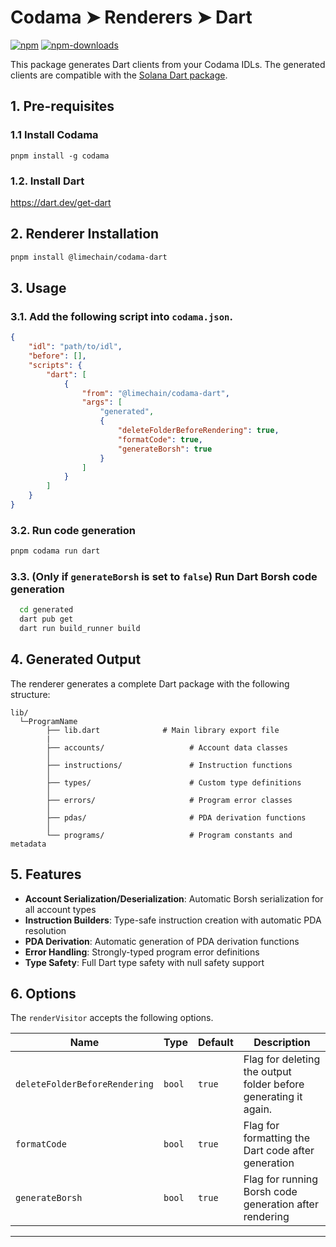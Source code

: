 # Codama ➤ Renderers ➤ Dart

[![npm][npm-image]][npm-url]
[![npm-downloads][npm-downloads-image]][npm-url]

[npm-downloads-image]: https://img.shields.io/npm/dm/@limechain/codama-dart.svg?style=flat
[npm-image]: https://img.shields.io/npm/v/@limechain/codama-dart.svg?style=flat&label=%40limechain%2Fcodama-dart
[npm-url]: https://www.npmjs.com/package/@limechain/codama-dart

This package generates Dart clients from your Codama IDLs. The generated clients are compatible with the [Solana Dart package](https://pub.dev/packages/solana).

## 1. Pre-requisites

### 1.1 Install Codama

```
pnpm install -g codama
```

### 1.2. Install Dart

https://dart.dev/get-dart

## 2. Renderer Installation

```sh
pnpm install @limechain/codama-dart
```

## 3. Usage

### 3.1. Add the following script into `codama.json`.

```json
{
    "idl": "path/to/idl",
    "before": [],
    "scripts": {
        "dart": [
            {
                "from": "@limechain/codama-dart",
                "args": [
                    "generated",
                    {
                        "deleteFolderBeforeRendering": true,
                        "formatCode": true,
                        "generateBorsh": true
                    }
                ]
            }
        ]
    }
}
```

### 3.2. Run code generation

```sh
pnpm codama run dart
```

### 3.3. (Only if `generateBorsh` is set to `false`) Run Dart Borsh code generation

```sh
  cd generated
  dart pub get
  dart run build_runner build
```

## 4. Generated Output

The renderer generates a complete Dart package with the following structure:

```
lib/
  └─ProgramName
        ├── lib.dart              # Main library export file
        |
        ├── accounts/                   # Account data classes
        │
        ├── instructions/               # Instruction functions
        │
        ├── types/                      # Custom type definitions
        │
        ├── errors/                     # Program error classes
        │
        ├── pdas/                       # PDA derivation functions
        │
        └── programs/                   # Program constants and metadata
```

## 5. Features

- **Account Serialization/Deserialization**: Automatic Borsh serialization for all account types
- **Instruction Builders**: Type-safe instruction creation with automatic PDA resolution
- **PDA Derivation**: Automatic generation of PDA derivation functions
- **Error Handling**: Strongly-typed program error definitions
- **Type Safety**: Full Dart type safety with null safety support

## 6. Options

The `renderVisitor` accepts the following options.

| Name                          | Type   | Default | Description                                                     |
| ----------------------------- | ------ | ------- | --------------------------------------------------------------- |
| `deleteFolderBeforeRendering` | `bool` | `true`  | Flag for deleting the output folder before generating it again. |
| `formatCode`                  | `bool` | `true`  | Flag for formatting the Dart code after generation              |
| `generateBorsh`               | `bool` | `true`  | Flag for running Borsh code generation after rendering          |

<hr/>
